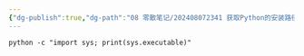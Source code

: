 ```yaml
---
{"dg-publish":true,"dg-path":"08 零散笔记/202408072341 获取Python的安装路径.md","permalink":"/08 零散笔记/202408072341 获取Python的安装路径/","noteIcon":"dg-note-icon","created":"2024-08-07","updated":"2024-08-07"}
---
```



```
python -c "import sys; print(sys.executable)"
```